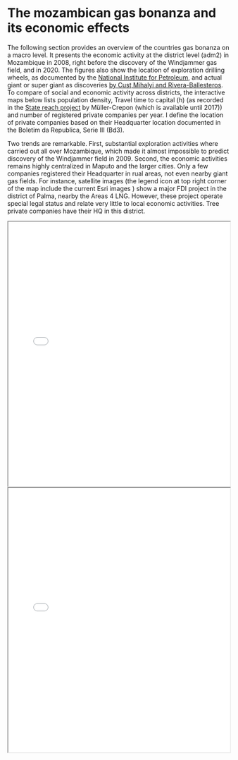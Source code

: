 
<head>
    <link rel="stylesheet" href="../styles.css">
</head>





# The mozambican gas bonanza and its economic effects
The following section provides an overview of the countries gas bonanza on a macro level. It presents the economic activity at the district level (adm2) in Mozambique in 2008, right before the discovery of the Windjammer gas field, and in 2020.
The figures also show the location of exploration drilling wheels, as documented  by the [National Institute for Petroleum](https://www.inp.gov.mz/en), and actual giant or super giant as discoveries [by Cust,Mihalyi and Rivera-Ballesteros](https://dataverse.harvard.edu/dataset.xhtml?persistentId=doi:10.7910/DVN/MEH5CS). To compare of social and economic activity across districts, the interactive maps below lists population density, Travel time to capital (h) (as recorded in the [State reach project](https://www.carlmueller-crepon.org/project/statecap_data/) by Müller-Crepon (which is available until 2017)) and number of registered private companies per year. I define the location of private companies based on their Headquarter location documented in the Boletim da Republica, Serie III (Bd3).

Two trends are remarkable. First, substantial exploration activities where carried out all over Mozambique, which made it almost impossible to predict discovery of the Windjammer field in 2009. Second, the economic activities remains highly centralized in Maputo and the larger cities. Only a few companies registered their Headquarter in rual areas, not even nearby giant gas fields. For instance, satellite images (the legend icon at top right corner of the map include the current Esri images ) show a major FDI project in the district of Palma, nearby the Areas 4 LNG. However, these project operate special legal status and relate very little to local economic activities. Tree private companies have their HQ in this district.


<iframe src="../assets/maps/adm2_2008.html"width="100%"height="600px">`</iframe>


<iframe src="../assets/maps/adm2_2020.html"width="100%"height="600px">`</iframe>




